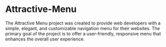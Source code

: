 # Attractive-Menu
The Attractive Menu project was created to provide web developers with a simple, elegant, and customizable navigation menu for their websites. The primary goal of the project is to offer a user-friendly, responsive menu that enhances the overall user experience.
